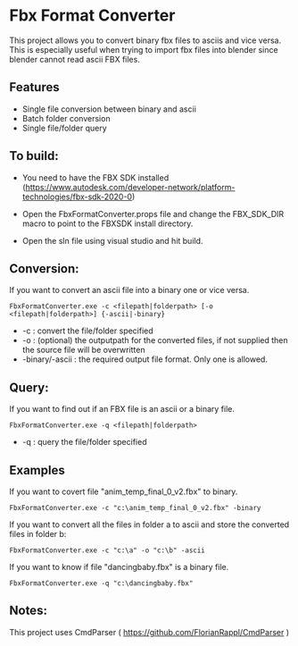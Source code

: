 # Fbx Format Converter

This project allows you to convert binary fbx files to asciis and vice versa. This is especially useful when trying to import fbx files into blender since blender cannot read ascii FBX files.

## Features

* Single file conversion between binary and ascii
* Batch folder conversion
* Single file/folder query

## To build:

* You need to have the FBX SDK installed (https://www.autodesk.com/developer-network/platform-technologies/fbx-sdk-2020-0)

* Open the FbxFormatConverter.props file and change the FBX_SDK_DIR macro to point to the FBXSDK install directory.

* Open the sln file using visual studio and hit build.

## Conversion:

If you want to convert an ascii file into a binary one or vice versa.

`FbxFormatConverter.exe -c <filepath|folderpath> [-o <filepath|folderpath>] {-ascii|-binary}`

* -c : convert the file/folder specified
* -o : (optional) the outputpath for the converted files, if not supplied then the source file will be overwritten
* -binary/-ascii : the required output file format. Only one is allowed.

## Query:

If you want to find out if an FBX file is an ascii or a binary file.

`FbxFormatConverter.exe -q <filepath|folderpath>`

* -q : query the file/folder specified

## Examples

If you want to covert file "anim_temp_final_0_v2.fbx" to binary.

`FbxFormatConverter.exe -c "c:\anim_temp_final_0_v2.fbx" -binary`

If you want to convert all the files in folder a to ascii and store the converted files in folder b:

`FbxFormatConverter.exe -c "c:\a" -o "c:\b" -ascii`

If you want to know if file "dancingbaby.fbx" is a binary file.

`FbxFormatConverter.exe -q "c:\dancingbaby.fbx"`

## Notes:

This project uses CmdParser ( https://github.com/FlorianRappl/CmdParser )